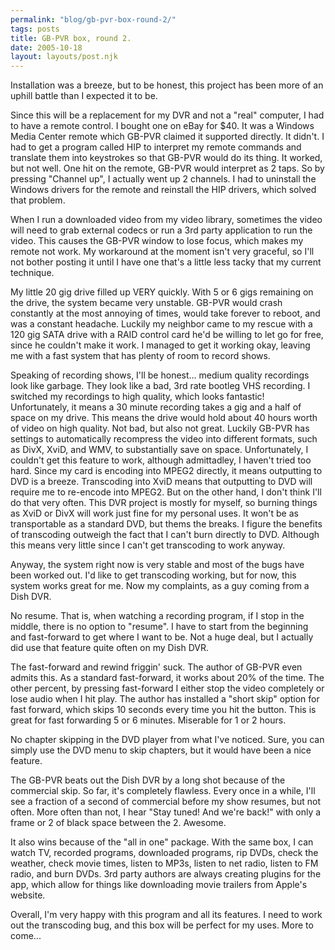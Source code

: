 ```yaml
---
permalink: "blog/gb-pvr-box-round-2/"
tags: posts
title: GB-PVR box, round 2.
date: 2005-10-18
layout: layouts/post.njk
---
```


Installation was a breeze, but to be honest, this project has been more of an uphill battle than I expected it to be. 

Since this will be a replacement for my DVR and not a "real" computer, I had to have a remote control. I bought one on eBay for $40. It was a Windows Media Center remote which GB-PVR claimed it supported directly. It didn't. I had to get a program called HIP to interpret my remote commands and translate them into keystrokes so that GB-PVR would do its thing. It worked, but not well. One hit on the remote, GB-PVR would interpret as 2 taps. So by pressing "Channel up", I actually went up 2 channels. I had to uninstall the Windows drivers for the remote and reinstall the HIP drivers, which solved that problem. 

When I run a downloaded video from my video library, sometimes the video will need to grab external codecs or run a 3rd party application to run the video. This causes the GB-PVR window to lose focus, which makes my remote not work. My workaround at the moment isn't very graceful, so I'll not bother posting it until I have one that's a little less tacky that my current technique. 

My little 20 gig drive filled up VERY quickly. With 5 or 6 gigs remaining on the drive, the system became very unstable. GB-PVR would crash constantly at the most annoying of times, would take forever to reboot, and was a constant headache. Luckily my neighbor came to my rescue with a 120 gig SATA drive with a RAID control card he'd be willing to let go for free, since he couldn't make it work. I managed to get it working okay, leaving me with a fast system that has plenty of room to record shows. 

Speaking of recording shows, I'll be honest... medium quality recordings look like garbage. They look like a bad, 3rd rate bootleg VHS recording. I switched my recordings to high quality, which looks fantastic! Unfortunately, it means a 30 minute recording takes a gig and a half of space on my drive. This means the drive would hold about 40 hours worth of video on high quality. Not bad, but also not great. Luckily GB-PVR has settings to automatically recompress the video into different formats, such as DivX, XviD, and WMV, to substantially save on space. Unfortunately, I couldn't get this feature to work, although admittadley, I haven't tried too hard. Since my card is encoding into MPEG2 directly, it means outputting to DVD is a breeze. Transcoding into XviD means that outputting to DVD will require me to re-encode into MPEG2. But on the other hand, I don't think I'll do that very often. This DVR project is mostly for myself, so burning things as XviD or DivX will work just fine for my personal uses. It won't be as transportable as a standard DVD, but thems the breaks. I figure the benefits of transcoding outweigh the fact that I can't burn directly to DVD. Although this means very little since I can't get transcoding to work anyway. 

Anyway, the system right now is very stable and most of the bugs have been worked out. I'd like to get transcoding working, but for now, this system works great for me. Now my complaints, as a guy coming from a Dish DVR. 

No resume. That is, when watching a recording program, if I stop in the middle, there is no option to "resume". I have to start from the beginning and fast-forward to get where I want to be. Not a huge deal, but I actually did use that feature quite often on my Dish DVR. 

The fast-forward and rewind friggin' suck. The author of GB-PVR even admits this. As a standard fast-forward, it works about 20% of the time. The other percent, by pressing fast-forward I either stop the video completely or lose audio when I hit play. The author has installed a "short skip" option for fast forward, which skips 10 seconds every time you hit the button. This is great for fast forwarding 5 or 6 minutes. Miserable for 1 or 2 hours. 

No chapter skipping in the DVD player from what I've noticed. Sure, you can simply use the DVD menu to skip chapters, but it would have been a nice feature. 

The GB-PVR beats out the Dish DVR by a long shot because of the commercial skip. So far, it's completely flawless. Every once in a while, I'll see a fraction of a second of commercial before my show resumes, but not often. More often than not, I hear "Stay tuned! And we're back!" with only a frame or 2 of black space between the 2. Awesome. 

It also wins because of the "all in one" package. With the same box, I can watch TV, recorded programs, downloaded programs, rip DVDs, check the weather, check movie times, listen to MP3s, listen to net radio, listen to FM radio, and burn DVDs. 3rd party authors are always creating plugins for the app, which allow for things like downloading movie trailers from Apple's website. 

Overall, I'm very happy with this program and all its features. I need to work out the transcoding bug, and this box will be perfect for my uses. More to come...